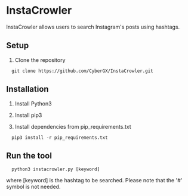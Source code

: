 # InstaCrowler

InstaCrowler allows users to search Instagram's posts using hashtags.

## Setup

1. Clone the repository

```
  git clone https://github.com/CyberGX/InstaCrowler.git
```

## Installation

1. Install Python3

2. Install pip3

3. Install dependencies from pip_requirements.txt

```
  pip3 install -r pip_requirements.txt
```

## Run the tool

```
  python3 instacrowler.py [keyword]
```

where [keyword] is the hashtag to be searched. Please note that the '#' symbol is not needed.
